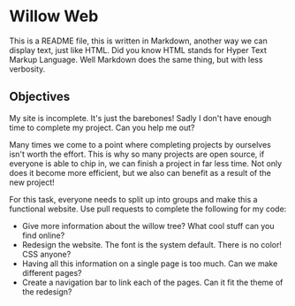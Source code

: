 # Willow Web
This is a README file, this is written in Markdown, another way we can display text,
just like HTML. Did you know HTML stands for Hyper Text Markup Language. Well Markdown
does the same thing, but with less verbosity.  

## Objectives
My site is incomplete. It's just the barebones! Sadly I don't have enough time to complete
my project. Can you help me out?  

Many times we come to a point where completing projects by ourselves isn't worth the effort.
This is why so many projects are open source, if everyone is able to chip in, we can finish
a project in far less time. Not only does it become more efficient, but we also can benefit
as a result of the new project!  

For this task, everyone needs to split up into groups and make this a functional website.
Use pull requests to complete the following for my code:  

- Give more information about the willow tree? What cool stuff can you find online?  
- Redesign the website. The font is the system default. There is no color! CSS anyone?
- Having all this information on a single page is too much. Can we make different pages?
- Create a navigation bar to link each of the pages. Can it fit the theme of the redesign?
